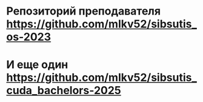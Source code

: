 # Репозиторий преподавателя https://github.com/mlkv52/sibsutis_os-2023

# И еще один https://github.com/mlkv52/sibsutis_cuda_bachelors-2025
